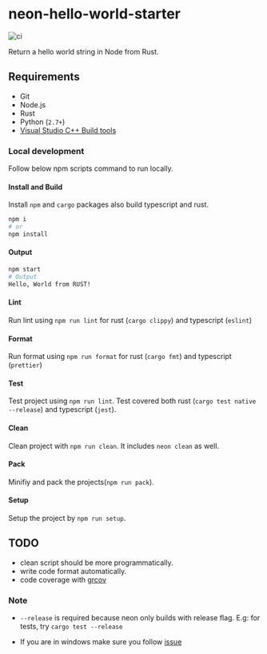 # neon-hello-world-starter

![ci](https://github.com/rjoydip/neon-hello-world-starter/workflows/ci/badge.svg)

Return a hello world string in Node from Rust.

## Requirements

- Git
- Node.js
- Rust
- Python (`2.7+`)
- [Visual Studio C++ Build tools](https://visualstudio.microsoft.com/visual-cpp-build-tools/)

### Local development

Follow below npm scripts command to run locally.

#### Install and Build

Install `npm` and `cargo` packages also build typescript and rust.

```sh
npm i
# or
npm install
```

#### Output

```sh
npm start
# Output
Hello, World from RUST!
```

#### Lint

Run lint using `npm run lint` for rust (`cargo clippy`) and typescript (`eslint`)

#### Format

Run format using `npm run format` for rust (`cargo fmt`) and typescript (`prettier`)

#### Test

Test project using `npm run lint`. Test covered both rust (`cargo test native --release`) and typescript (`jest`).

#### Clean

Clean project with `npm run clean`. It includes `neon clean` as well.

#### Pack

Minifiy and pack the projects(`npm run pack`).

#### Setup

Setup the project by `npm run setup`.

## TODO

- clean script should be more programmatically.
- write code format automatically.
- code coverage with [grcov](https://github.com/mozilla/grcov)

### Note

- `--release` is required because neon only builds with release flag. E.g: for tests, try `cargo test --release`

- If you are in windows make sure you follow [issue](https://github.com/rust-lang/rust/issues/44787#issuecomment-373927749)
